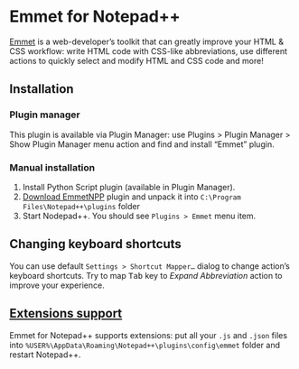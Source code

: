 # Emmet for Notepad++

[Emmet](http://emmet.io) is a web-developer’s toolkit that can greatly improve your HTML & CSS workflow: write HTML code with CSS-like abbreviations, use different actions to quickly select and modify HTML and CSS code and more!

## Installation

### Plugin manager

This plugin is available via Plugin Manager: use Plugins > Plugin Manager > Show Plugin Manager menu action and find and install “Emmet” plugin.

### Manual installation

1. Install Python Script plugin (available in Plugin Manager).
2. [Download EmmetNPP](http://download.emmet.io/npp/emmet-npp.zip) plugin and unpack it into `C:\Program Files\Notepad++\plugins` folder
3. Start Nodepad++. You should see `Plugins > Emmet` menu item.

## Changing keyboard shortcuts

You can use default `Settings > Shortcut Mapper…` dialog to change action’s keyboard shortcuts. Try to map <kbd>Tab</kbd> key to _Expand Abbreviation_ action to improve your experience.

## [Extensions support](http://docs.emmet.io/customization/)

Emmet for Notepad++ supports extensions: put all your `.js` and `.json` files into `%USER%\AppData\Roaming\Notepad++\plugins\config\emmet` folder and restart Notepad++.
